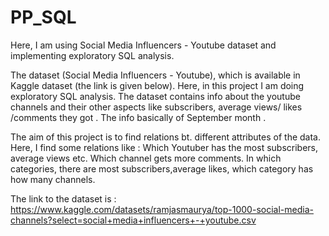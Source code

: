 # PP_SQL
Here, I am using Social Media Influencers - Youtube dataset and implementing exploratory SQL analysis.


  The dataset (Social Media Influencers - Youtube), which is available in Kaggle dataset (the link is given below). Here, in this project I am doing exploratory SQL analysis.
  The dataset contains info about the youtube channels and their other aspects like subscribers, average views/ likes /comments they got . The info basically of September month .

  The aim of this project is to find relations bt. different attributes of the data. Here, I find some relations like :
  Which Youtuber has the most subscribers, average views etc.
  Which channel gets more comments.
  In which categories, there are most subscribers,average likes, which category has how many channels.

  The link to the dataset is : 
  https://www.kaggle.com/datasets/ramjasmaurya/top-1000-social-media-channels?select=social+media+influencers+-+youtube.csv

  
  
  
